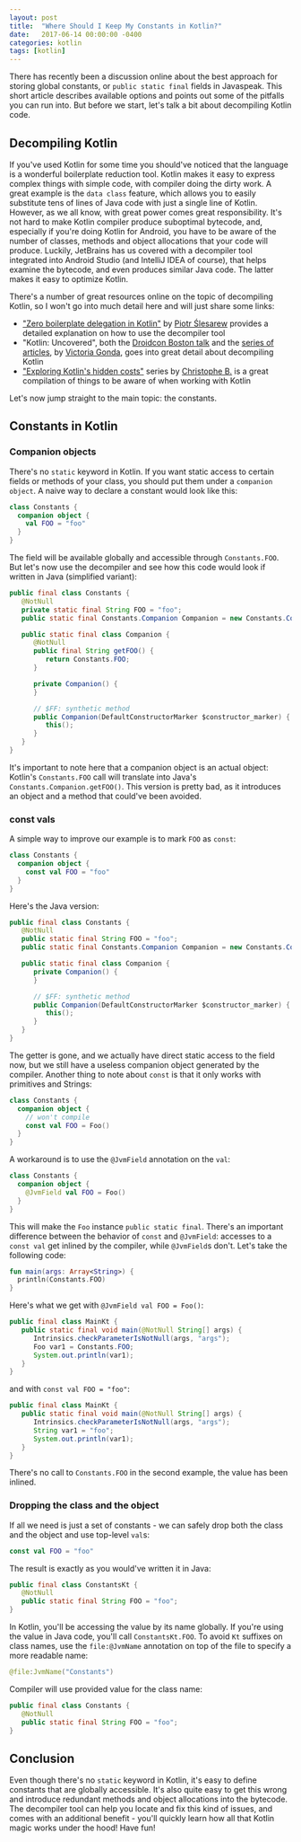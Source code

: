 ```yaml
---
layout: post
title:  "Where Should I Keep My Constants in Kotlin?"
date:   2017-06-14 00:00:00 -0400
categories: kotlin
tags: [kotlin]
---
```

There has recently been a discussion online about the best approach for storing global constants, or 
`public static final` fields in Javaspeak. This short article describes available options and points 
out some of the pitfalls you can run into. But before we start, let's talk a bit about decompiling 
Kotlin code.

## Decompiling Kotlin

If you've used Kotlin for some time you should've noticed that the language is a wonderful 
boilerplate reduction tool. Kotlin makes it easy to express complex things with simple code, with 
compiler doing the dirty work. A great example is the `data class` feature, which allows you to 
easily substitute tens of lines of Java code with just a single line of Kotlin. However, as we all 
know, with great power comes great responsibility. It's not hard to make Kotlin compiler produce 
suboptimal bytecode, and, especially if you're doing Kotlin for Android, you have to be aware of the 
number of classes, methods and object allocations that your code will produce. Luckily, JetBrains 
has us covered with a decompiler tool integrated into Android Studio (and IntelliJ IDEA of course), 
that helps examine the bytecode, and even produces similar Java code. The latter makes it easy to 
optimize Kotlin.

There's a number of great resources online on the topic of decompiling Kotlin, so I won't go into 
much detail here and will just share some links:

- ["Zero boilerplate delegation in Kotlin"][zero-boilerplate] by [Piotr Ślesarew][piotr-slesarew] 
  provides a detailed explanation on how to use the decompiler tool
- "Kotlin: Uncovered", both the [Droidcon Boston talk][kotlin-uncovered-slides] and the 
  [series of articles][kotlin-uncovered-series], by [Victoria Gonda][victoria-gonda], goes into 
  great detail about decompiling Kotlin
- ["Exploring Kotlin's hidden costs"][kotlin-hidden-costs] series by [Christophe B.][christophe-b] 
  is a great compilation of things to be aware of when working with Kotlin

Let's now jump straight to the main topic: the constants.

## Constants in Kotlin

### Companion objects

There's no `static` keyword in Kotlin. If you want static access to certain fields or methods of 
your class, you should put them under a `companion object`. A naive way to declare a constant would 
look like this:

```kotlin
class Constants {
  companion object {
    val FOO = "foo"
  }
}
```

The field will be available globally and accessible through `Constants.FOO`. But let's now use the 
decompiler and see how this code would look if written in Java (simplified variant):

```java
public final class Constants {
   @NotNull
   private static final String FOO = "foo";
   public static final Constants.Companion Companion = new Constants.Companion((DefaultConstructorMarker)null);

   public static final class Companion {
      @NotNull
      public final String getFOO() {
         return Constants.FOO;
      }

      private Companion() {
      }

      // $FF: synthetic method
      public Companion(DefaultConstructorMarker $constructor_marker) {
         this();
      }
   }
}
```

It's important to note here that a companion object is an actual object: Kotlin's `Constants.FOO` 
call will translate into Java's `Constants.Companion.getFOO()`. This version is pretty bad, as it 
introduces an object and a method that could've been avoided.

### const vals

A simple way to improve our example is to mark `FOO` as `const`:

```kotlin
class Constants {
  companion object {
    const val FOO = "foo"
  }
}
```

Here's the Java version:

```java
public final class Constants {
   @NotNull
   public static final String FOO = "foo";
   public static final Constants.Companion Companion = new Constants.Companion((DefaultConstructorMarker)null);

   public static final class Companion {
      private Companion() {
      }

      // $FF: synthetic method
      public Companion(DefaultConstructorMarker $constructor_marker) {
         this();
      }
   }
}
```

The getter is gone, and we actually have direct static access to the field now, but we still have a 
useless companion object generated by the compiler. Another thing to note about `const` is that it 
only works with primitives and Strings:

```kotlin
class Constants {
  companion object {
    // won't compile
    const val FOO = Foo()
  }
}
```

A workaround is to use the `@JvmField` annotation on the `val`:

```kotlin
class Constants {
  companion object {
    @JvmField val FOO = Foo()
  }
}
```

This will make the `Foo` instance `public static final`. There's an important difference between the 
behavior of `const` and `@JvmField`: accesses to a `const val` get inlined by the compiler, while 
`@JvmField`s don't. Let's take the following code:

```kotlin
fun main(args: Array<String>) {
  println(Constants.FOO)
}
```

Here's what we get with `@JvmField val FOO = Foo()`:

```java
public final class MainKt {
   public static final void main(@NotNull String[] args) {
      Intrinsics.checkParameterIsNotNull(args, "args");
      Foo var1 = Constants.FOO;
      System.out.println(var1);
   }
}
```

and with `const val FOO = "foo"`:

```java
public final class MainKt {
   public static final void main(@NotNull String[] args) {
      Intrinsics.checkParameterIsNotNull(args, "args");
      String var1 = "foo";
      System.out.println(var1);
   }
}
```

There's no call to `Constants.FOO` in the second example, the value has been inlined.

### Dropping the class and the object

If all we need is just a set of constants - we can safely drop both the class and the object and use 
top-level `val`s:

```kotlin
const val FOO = "foo"
```

The result is exactly as you would've written it in Java:

```java
public final class ConstantsKt {
   @NotNull
   public static final String FOO = "foo";
}
```

In Kotlin, you'll be accessing the value by its name globally. If you're using the value in Java 
code, you'll call `ConstantsKt.FOO`. To avoid `Kt` suffixes on class names, use the `file:@JvmName` 
annotation on top of the file to specify a more readable name:

```kotlin
@file:JvmName("Constants")
```

Compiler will use provided value for the class name:

```java
public final class Constants {
   @NotNull
   public static final String FOO = "foo";
}
```

## Conclusion

Even though there's no `static` keyword in Kotlin, it's easy to define constants that are globally 
accessible. It's also quite easy to get this wrong and introduce redundant methods and object
allocations into the bytecode. The decompiler tool can help you locate and fix this kind of issues, 
and comes with an additional benefit - you'll quickly learn how all that Kotlin magic works under 
the hood! Have fun!

[zero-boilerplate]: https://medium.com/@piotr.slesarew/zero-boilerplate-delegation-in-kotlin-e383fdef28eb
[piotr-slesarew]: https://twitter.com/SliskiCode
[kotlin-uncovered-slides]: https://slideslive.com/38900603/kotlin-uncovered
[kotlin-uncovered-series]: https://collectiveidea.com/blog/archives/2017/05/16/kotlin-uncovered-part-1
[victoria-gonda]: https://twitter.com/TTGonda
[kotlin-hidden-costs]: https://medium.com/@BladeCoder/exploring-kotlins-hidden-costs-part-1-fbb9935d9b62
[christophe-b]: https://twitter.com/BladeCoder
